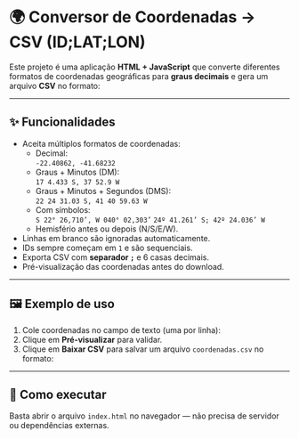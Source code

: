 # 🌍 Conversor de Coordenadas → CSV (ID;LAT;LON)

Este projeto é uma aplicação **HTML + JavaScript** que converte diferentes formatos de coordenadas geográficas para **graus decimais** e gera um arquivo **CSV** no formato:


---

## ✨ Funcionalidades

- Aceita múltiplos formatos de coordenadas:
  - Decimal:  
    `-22.40862, -41.68232`
  - Graus + Minutos (DM):  
    `17 4.433 S, 37 52.9 W`
  - Graus + Minutos + Segundos (DMS):  
    `22 24 31.03 S, 41 40 59.63 W`
  - Com símbolos:  
    `S 22° 26,710’, W 040° 02,303’`
    `24º 41.261’ S; 42º 24.036’ W`
  - Hemisfério antes ou depois (N/S/E/W).
- Linhas em branco são ignoradas automaticamente.
- IDs sempre começam em `1` e são sequenciais.
- Exporta CSV com **separador `;`** e 6 casas decimais.
- Pré-visualização das coordenadas antes do download.

---

## 🖼️ Exemplo de uso

1. Cole coordenadas no campo de texto (uma por linha):
2. Clique em **Pré-visualizar** para validar.
3. Clique em **Baixar CSV** para salvar um arquivo `coordenadas.csv` no formato:

---

## 🚀 Como executar

Basta abrir o arquivo `index.html` no navegador — não precisa de servidor ou dependências externas.
